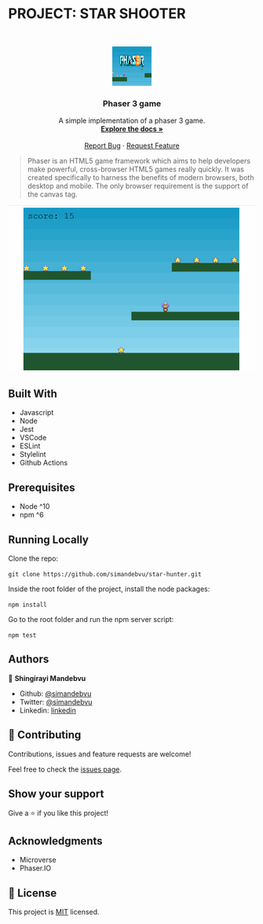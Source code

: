 # PROJECT: STAR SHOOTER

<br />
<p align="center">
  <a href="https://github.com/simandebvu/javascript-unit-testing-practice">
    <img src="tutorial_header.png" alt="Logo" width="80" height="80">
  </a>

  <h3 align="center">Phaser 3 game</h3>

  <p align="center">
    A simple implementation of a phaser 3 game.
    <br />
    <a href="https://github.com/simandebvu/star-hunter/"><strong>Explore the docs »</strong></a>
    <br />
    <br />
    <a href="https://github.com/simandebvu/star-hunter/issues/">Report Bug</a>
    ·
    <a href="https://github.com/simandebvu/star-hunter/">Request Feature</a>
  </p>
</p>

> Phaser is an HTML5 game framework which aims to help developers make powerful, cross-browser HTML5 games really quickly. It was created specifically to harness the benefits of modern browsers, both desktop and mobile. The only browser requirement is the support of the canvas tag.

![screenshot](./app-screenshot.gif)

## Built With

- Javascript
- Node
- Jest
- VSCode
- ESLint
- Stylelint
- Github Actions

## Prerequisites

- Node ^10
- npm ^6
  
## Running Locally

Clone the repo:

`git clone https://github.com/simandebvu/star-hunter.git`

Inside the root folder of the project, install the node packages:

`npm install`

Go to the root folder and run the npm server script:

`npm test`
  
## Authors

👤 **Shingirayi Mandebvu**

- Github: [@simandebvu](https://github.com/simandebvu)
- Twitter: [@simandebvu](https://twitter.com/simandebvu)
- Linkedin: [linkedin](https://linkedin.com/in/simandebvu)

## 🤝 Contributing

Contributions, issues and feature requests are welcome!

Feel free to check the [issues page](issues/).

## Show your support

Give a ⭐️ if you like this project!

## Acknowledgments

- Microverse
- Phaser.IO

## 📝 License

This project is [MIT](lic.url) licensed.
